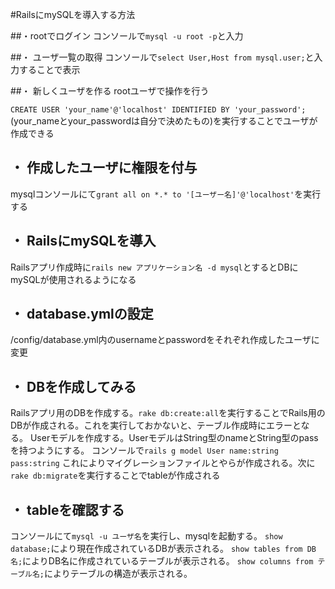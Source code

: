 #RailsにmySQLを導入する方法

##・rootでログイン
コンソールで`mysql -u root -p`と入力

##・ ユーザ一覧の取得
コンソールで`select User,Host from mysql.user;`と入力することで表示

##・ 新しくユーザを作る
rootユーザで操作を行う

`CREATE USER 'your_name'@'localhost' IDENTIFIED BY 'your_password';`
(your_nameとyour_passwordは自分で決めたもの)を実行することでユーザが作成できる

## ・ 作成したユーザに権限を付与
mysqlコンソールにて`grant all on *.* to '[ユーザー名]'@'localhost'`を実行する
## ・ RailsにmySQLを導入
Railsアプリ作成時に`rails new アプリケーション名 -d mysql`とするとDBにmySQLが使用されるようになる

## ・ database.ymlの設定
/config/database.yml内のusernameとpasswordをそれぞれ作成したユーザに変更

## ・ DBを作成してみる
Railsアプリ用のDBを作成する。`rake db:create:all`を実行することでRails用のDBが作成される。これを実行しておかないと、テーブル作成時にエラーとなる。
Userモデルを作成する。UserモデルはString型のnameとString型のpassを持つようにする。
コンソールで`rails g model User name:string pass:string`
これによりマイグレーションファイルとやらが作成される。次に`rake db:migrate`を実行することでtableが作成される

## ・ tableを確認する
コンソールにて`mysql -u ユーザ名`を実行し、mysqlを起動する。
`show database;`により現在作成されているDBが表示される。
`show tables from DB名;`によりDB名に作成されているテーブルが表示される。
`show columns from テーブル名;`によりテーブルの構造が表示される。
